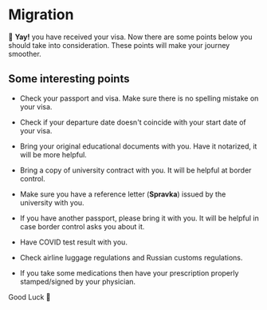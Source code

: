 # Migration

:partying_face:	**Yay!**  you have received your visa. Now there are some points below you should take into consideration. These points will make your journey smoother.

## Some interesting points 

+ Check your passport and visa. Make sure there is no spelling mistake on your visa.

+ Check if your departure date doesn't coincide with your start date of your visa.

+ Bring your original educational documents with you. Have it notarized, it will be more helpful.

+ Bring a copy of university contract with you. It will be helpful at border control.

+ Make sure you have a reference letter (**Spravka**) issued by the university with you.

+ If you have another passport, please bring it with you. It will be helpful in case border control asks you about it.

+ Have COVID test result with you.

+ Check airline luggage regulations and Russian customs regulations.

+ If you take some medications then have your prescription properly stamped/signed by your physician. 


Good Luck :slightly_smiling_face:
